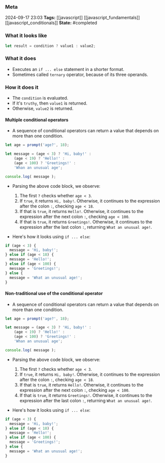 ### Meta
2024-09-17 23:03
**Tags:** [[javascript]] [[javascript_fundamentals]] [[javascript_conditionals]]
**State:** #completed  

### What it looks like
```JavaScript title:app.js
let result = condition ? value1 : value2;
```

### What it does
-  Executes an `if ... else` statement in a shorter format.
- Sometimes called `ternary` operator, because of its three operands.

### How it does it
- The `condition` is evaluated.
- If it's `truthy`, then `value1` is returned.
- Otherwise, `value2` is returned.

#### Multiple conditional operators
- A sequence of conditional operators can return a value that depends on more than one condition.

```JavaScript title:app.js
let age = prompt('age?', 18);

let message = (age < 3) ? 'Hi, baby!' :
	(age < 19) ? 'Hello!' :
	(age < 100) ? 'Greetings!' :
	'Whan an unusual age';

console.log( message );
```

- Parsing the above code block, we observe:
	1) The first `?` checks whether `age < 3`.
	2) If `true`, it returns `Hi, baby!`. Otherwise, it continues to the expression after the colon `:`, checking `age < 18`.
	3) If that is `true`, it returns `Hello!`. Otherwise, it continues to the expression after the next colon `:`, checking `age < 100`.
	4) If that is `true`, it returns `Greetings!`. Otherwise, it continues to the expression after the last colon `:`, returning `What an unusual age!`.

- Here's how it looks using `if ... else`:

```JavaScript title:app.js
if (age < 3) {
  message = 'Hi, baby!';
} else if (age < 18) {
  message = 'Hello!';
} else if (age < 100) {
  message = 'Greetings!';
} else {
  message = 'What an unusual age!';
}
```

#### Non-traditional use of the conditional operator
- A sequence of conditional operators can return a value that depends on more than one condition.

```JavaScript file:app.js
let age = prompt('age?', 18);

let message = (age < 3) ? 'Hi, baby!' :
	(age < 19) ? 'Hello!' :
	(age < 100) ? 'Greetings!' :
	'Whan an unusual age';

console.log( message );
```

- Parsing the above code block, we observe:
	1) The first `?` checks whether `age < 3`.
	2) If `true`, it returns `Hi, baby!`. Otherwise, it continues to the expression after the colon `:`, checking `age < 18`.
	3) If that is `true`, it returns `Hello!`. Otherwise, it continues to the expression after the next colon `:`, checking `age < 100`.
	4) If that is `true`, it returns `Greetings!`. Otherwise, it continues to the expression after the last colon `:`, returning `What an unusual age!`.

- Here's how it looks using `if ... else`:

```JavaScript title:app.js
if (age < 3) {
  message = 'Hi, baby!';
} else if (age < 18) {
  message = 'Hello!';
} else if (age < 100) {
  message = 'Greetings!';
} else {
  message = 'What an unusual age!';
}
